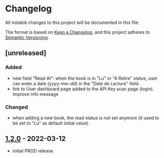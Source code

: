 # Changelog

All notable changes to this project will be documented in this file.

The format is based on [Keep a Changelog],
and this project adheres to [Semantic Versioning].

## [unreleased] 
### Added
- new field "Read At": when the book is in "Lu" or "A Relire" status, user can enter a date (yyyy-mm-dd) in the "Date de Lecture" field.
- link to User dashboard page added to the API Key scan page (login). Improve info message

### Changed
- when adding a new book, the read status is not set anymore (it used to be set to "Lu" as default initial value)


## [1.2.0] - 2022-03-12
- initial PROD release

<!-- Links -->
[keep a changelog]: https://keepachangelog.com/en/1.0.0/
[semantic versioning]: https://semver.org/spec/v2.0.0.html

<!-- Versions -->
[1.2.0]: https://github.com/raoul2000/app-my-books/releases/tag/1.2.0